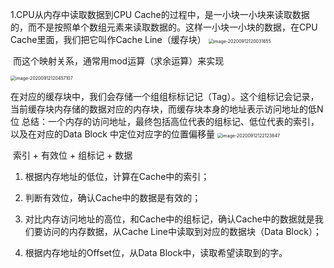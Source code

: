 1.CPU从内存中读取数据到CPU Cache的过程中，是一小块一小块来读取数据的，而不是按照单个数组元素来读取数据的。这样一小块一小块的数据，在CPU Cache里面，我们把它叫作Cache Line（缓存块）
	<img src="/Users/wangfusheng/Library/Application Support/typora-user-images/image-20200912120031655.png" alt="image-20200912120031655" style="zoom:50%;" />

​	而这个映射关系，通常用mod运算（求余运算）来实现

<img src="/Users/wangfusheng/Library/Application Support/typora-user-images/image-20200912120457107.png" alt="image-20200912120457107" style="zoom:50%;" />

在对应的缓存块中，我们会存储一个组组标标记记（Tag）。这个组标记会记录，当前缓存块内存储的数据对应的内存块，而缓存块本身的地址表示访问地址的低N位
总结：一个内存的访问地址，最终包括高位代表的组标记、低位代表的索引，以及在对应的Data Block 中定位对应字的位置偏移量
<img src="/Users/wangfusheng/Library/Application Support/typora-user-images/image-20200912122123847.png" alt="image-20200912122123847" style="zoom:50%;" />



​	索引 + 有效位 + 组标记 + 数据

1. 根据内存地址的低位，计算在Cache中的索引； 

2. 判断有效位，确认Cache中的数据是有效的； 

3. 对比内存访问地址的高位，和Cache中的组标记，确认Cache中的数据就是我们要访问的内存数据，从Cache Line中读取到对应的数据块（Data Block）； 

4. 根据内存地址的Offset位，从Data Block中，读取希望读取到的字。 